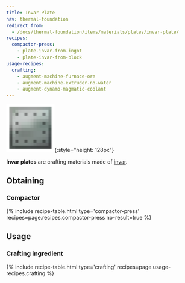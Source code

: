 ```yaml
---
title: Invar Plate
nav: thermal-foundation
redirect_from:
  - /docs/thermal-foundation/items/materials/plates/invar-plate/
recipes:
  compactor-press:
    - plate-invar-from-ingot
    - plate-invar-from-block
usage-recipes:
  crafting:
    - augment-machine-furnace-ore
    - augment-machine-extruder-no-water
    - augment-dynamo-magmatic-coolant
---
```


![Invar plate](/assets/images/thermal-foundation/plate-invar.png){:style="height: 128px"}


**Invar plates** are crafting materials made of [invar](/docs/invar-ingot/).


Obtaining
---------

### Compactor
{% include recipe-table.html type='compactor-press' recipes=page.recipes.compactor-press no-result=true %}


Usage
-----

### Crafting ingredient
{% include recipe-table.html type='crafting' recipes=page.usage-recipes.crafting %}

